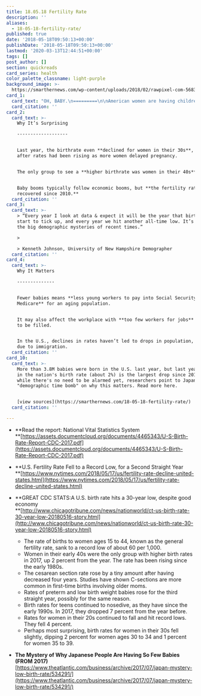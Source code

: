 ```yaml
---
title: 18.05.18 Fertility Rate
description: ''
aliases:
  - 18-05-18-fertility-rate/
published: true
date: '2018-05-18T09:50:13+00:00'
publishDate: '2018-05-18T09:50:13+00:00'
lastmod: '2020-03-13T12:44:51+00:00'
tags: []
post_author: []
section: quickreads
card_series: health
color_palette_classname: light-purple
background_image: >-
  https://smarthernews.com/wp-content/uploads/2018/02/rawpixel-com-568371-unsplash-360x360.jpg
card_1:
  card_text: "OH, BABY.\n=========\n\nAmerican women are having children at the LOWEST rate on record.\n----------------------------------------------------------------\n\nThe number of babies born last year hit a **30-year low** despite a strong economy & a larger female population of child-bearing age –_**dumbfounding researchers**."
  card_citation: ''
card_2:
  card_text: >-
    Why It’s Surprising

    -------------------


    Last year, the birthrate even **declined for women in their 30s**, a shocker
    after rates had been rising as more women delayed pregnancy.


    The only group to see a **higher birthrate was women in their 40s**.


    Baby booms typically follow economic booms, but **the fertility rate hasn’t
    recovered since 2010.**
  card_citation: ''
card_3:
  card_text: >-
    > “Every year I look at data & expect it will be the year that birthrates
    start to tick up, and every year we hit another all-time low. It’s one of
    the big demographic mysteries of recent times.”

    > 

    > Kenneth Johnson, University of New Hampshire Demographer
  card_citation: ''
card_4:
  card_text: >-
    Why It Matters

    --------------


    Fewer babies means **less young workers to pay into Social Security &
    Medicare** for an aging population.


    It may also affect the workplace with **too few workers for jobs** that need
    to be filled.


    In the U.S., declines in rates haven’t led to drops in population, mainly
    due to immigration.
  card_citation: ''
card_10:
  card_text: >-
    More than 3.8M babies were born in the U.S. last year, but last year's drop
    in the nation's birth rate (about 2%) is the largest drop since 2010. And
    while there's no need to be alarmed yet, researchers point to Japan's
    "demographic time bomb" on why this matters. Read more here.


    [view sources](https://smarthernews.com/18-05-18-fertility-rate/)
  card_citation: ''

---
```

*   **Read the report: National Vital Statistics System  
    **[https://assets.documentcloud.org/documents/4465343/U-S-Birth-Rate-Report-CDC-2017.pdf](https://assets.documentcloud.org/documents/4465343/U-S-Birth-Rate-Report-CDC-2017.pdf)
*   **U.S. Fertility Rate Fell to a Record Low, for a Second Straight Year  
    **[https://www.nytimes.com/2018/05/17/us/fertility-rate-decline-united-states.html](https://www.nytimes.com/2018/05/17/us/fertility-rate-decline-united-states.html)
*   **GREAT CDC STATS:A U.S. birth rate hits a 30-year low, despite good economy  
    **[http://www.chicagotribune.com/news/nationworld/ct-us-birth-rate-30-year-low-20180516-story.html](http://www.chicagotribune.com/news/nationworld/ct-us-birth-rate-30-year-low-20180516-story.html)
    
    *   The rate of births to women ages 15 to 44, known as the general fertility rate, sank to a record low of about 60 per 1,000.
    *   Women in their early 40s were the only group with higher birth rates in 2017, up 2 percent from the year. The rate has been rising since the early 1980s.
    *   The cesarean section rate rose by a tiny amount after having decreased four years. Studies have shown C-sections are more common in first-time births involving older moms.
    *   Rates of preterm and low birth weight babies rose for the third straight year, possibly for the same reason.
    *   Birth rates for teens continued to nosedive, as they have since the early 1990s. In 2017, they dropped 7 percent from the year before.
    *   Rates for women in their 20s continued to fall and hit record lows. They fell 4 percent.
    *   Perhaps most surprising, birth rates for women in their 30s fell slightly, dipping 2 percent for women ages 30 to 34 and 1 percent for women 35 to 39.
*   **The Mystery of Why Japanese People Are Having So Few Babies (FROM 2017)**  
    [https://www.theatlantic.com/business/archive/2017/07/japan-mystery-low-birth-rate/534291/](https://www.theatlantic.com/business/archive/2017/07/japan-mystery-low-birth-rate/534291/)